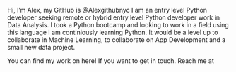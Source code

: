 Hi, I’m Alex, my GitHub is @Alexgithubnyc
I am an entry level Python developer seeking remote or hybrid entry level Python developer work in Data Analysis. 
I took a Python bootcamp and looking to work in a field using this language 
I am continiously learning Python. It would be a level up to collaborate in Machine Learning, to collaborate on App Development and a small new data project.

You can find my work on here! If you want to get in touch. Reach me at

